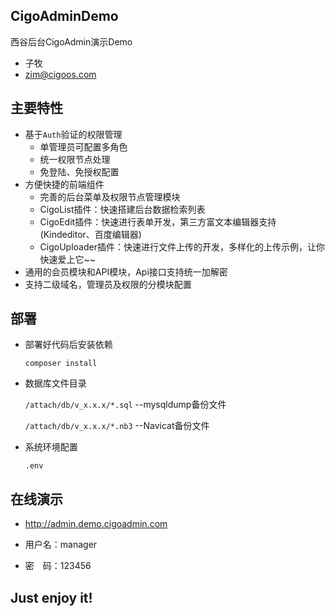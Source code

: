## CigoAdminDemo
西谷后台CigoAdmin演示Demo

- 子牧
- zim@cigoos.com

## 主要特性

* 基于`Auth`验证的权限管理
    * 单管理员可配置多角色
    * 统一权限节点处理
    * 免登陆、免授权配置
* 方便快捷的前端组件
    * 完善的后台菜单及权限节点管理模块
    * CigoList插件：快速搭建后台数据检索列表
    * CigoEdit插件：快速进行表单开发，第三方富文本编辑器支持(Kindeditor、百度编辑器)
    * CigoUploader插件：快速进行文件上传的开发，多样化的上传示例，让你快速爱上它~~
* 通用的会员模块和API模块，Api接口支持统一加解密
* 支持二级域名，管理员及权限的分模块配置


## 部署
- 部署好代码后安装依赖

    `composer install`
- 数据库文件目录

    `/attach/db/v_x.x.x/*.sql`   --mysqldump备份文件
    
    `/attach/db/v_x.x.x/*.nb3`   --Navicat备份文件
    
- 系统环境配置

    `.env`

## **在线演示**

- http://admin.demo.cigoadmin.com

- 用户名：manager
- 密　码：123456

## Just enjoy it!
